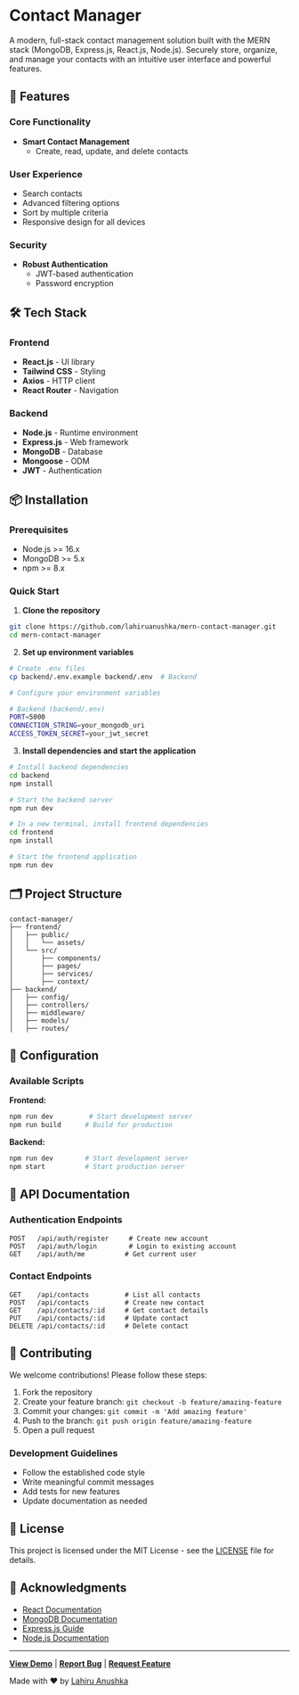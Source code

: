# Contact Manager

A modern, full-stack contact management solution built with the MERN stack (MongoDB, Express.js, React.js, Node.js). Securely store, organize, and manage your contacts with an intuitive user interface and powerful features.

## 🚀 Features

### Core Functionality
- **Smart Contact Management**
  - Create, read, update, and delete contacts

### User Experience
  - Search contacts
  - Advanced filtering options
  - Sort by multiple criteria
  - Responsive design for all devices

### Security
- **Robust Authentication**
  - JWT-based authentication
  - Password encryption

## 🛠️ Tech Stack

### Frontend
- **React.js** - UI library
- **Tailwind CSS** - Styling
- **Axios** - HTTP client
- **React Router** - Navigation

### Backend
- **Node.js** - Runtime environment
- **Express.js** - Web framework
- **MongoDB** - Database
- **Mongoose** - ODM
- **JWT** - Authentication

## 📦 Installation

### Prerequisites
- Node.js >= 16.x
- MongoDB >= 5.x
- npm >= 8.x

### Quick Start

1. **Clone the repository**
```bash
git clone https://github.com/lahiruanushka/mern-contact-manager.git
cd mern-contact-manager
```

2. **Set up environment variables**
```bash
# Create .env files
cp backend/.env.example backend/.env  # Backend

# Configure your environment variables

# Backend (backend/.env)
PORT=5000
CONNECTION_STRING=your_mongodb_uri
ACCESS_TOKEN_SECRET=your_jwt_secret
```

3. **Install dependencies and start the application**
```bash
# Install backend dependencies
cd backend
npm install

# Start the backend server
npm run dev

# In a new terminal, install frontend dependencies
cd frontend
npm install

# Start the frontend application
npm run dev
```

## 🗂️ Project Structure

```
contact-manager/
├── frontend/
│   ├── public/
│   │   └── assets/
│   └── src/
│       ├── components/
│       ├── pages/
│       ├── services/
│       ├── context/
├── backend/
│   ├── config/
│   ├── controllers/
│   ├── middleware/
│   ├── models/
│   ├── routes/
```

## 🔧 Configuration

### Available Scripts

**Frontend:**
```bash
npm run dev         # Start development server
npm run build      # Build for production
```

**Backend:**
```bash
npm run dev        # Start development server
npm start          # Start production server
```

## 📱 API Documentation

### Authentication Endpoints
```
POST   /api/auth/register     # Create new account
POST   /api/auth/login        # Login to existing account
GET    /api/auth/me          # Get current user
```

### Contact Endpoints
```
GET    /api/contacts         # List all contacts
POST   /api/contacts         # Create new contact
GET    /api/contacts/:id     # Get contact details
PUT    /api/contacts/:id     # Update contact
DELETE /api/contacts/:id     # Delete contact
```

## 🤝 Contributing

We welcome contributions! Please follow these steps:

1. Fork the repository
2. Create your feature branch: `git checkout -b feature/amazing-feature`
3. Commit your changes: `git commit -m 'Add amazing feature'`
4. Push to the branch: `git push origin feature/amazing-feature`
5. Open a pull request

### Development Guidelines

- Follow the established code style
- Write meaningful commit messages
- Add tests for new features
- Update documentation as needed

## 📄 License

This project is licensed under the MIT License - see the [LICENSE](LICENSE) file for details.

## 🙏 Acknowledgments

- [React Documentation](https://reactjs.org/)
- [MongoDB Documentation](https://docs.mongodb.com/)
- [Express.js Guide](https://expressjs.com/)
- [Node.js Documentation](https://nodejs.org/)

---

**[View Demo](https://your-demo-link.com)** | **[Report Bug](https://github.com/lahiruanushka/mern-contact-manager/issues)** | **[Request Feature](https://github.com/lahiruanushka/mern-contact-manager/issues)**

Made with ❤️ by [Lahiru Anushka](https://github.com/lahiruanushka)

